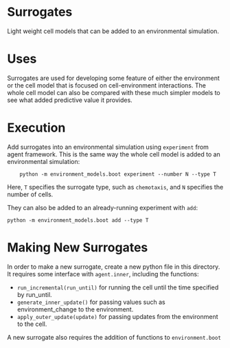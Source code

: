 # Surrogates

Light weight cell models that can be added to an environmental simulation.

# Uses

Surrogates are used for developing some feature of either the environment or the cell model that is focused on cell-environment interactions. The whole cell model can also be compared with these much simpler models to see what added predictive value it provides.

# Execution

Add surrogates into an environmental simulation using ```experiment``` from agent framework. This is the same way the whole cell model is added to an environmental simulation: 

        python -m environment_models.boot experiment --number N --type T
        
Here, ```T``` specifies the surrogate type, such as ```chemotaxis```, and ```N``` specifies the number of cells.

They can also be added to an already-running experiment with ```add```:

    python -m environment_models.boot add --type T
    
# Making New Surrogates

In order to make a new surrogate, create a new python file in this directory. It requires some interface with ```agent.inner```, including the functions: 
- ```run_incremental(run_until)``` for running the cell until the time specified by run_until. 
- ```generate_inner_update()``` for passing values such as environment_change to the environment.
- ```apply_outer_update(update)``` for passing updates from the environment to the cell.

A new surrogate also requires the addition of functions to ```environment.boot```